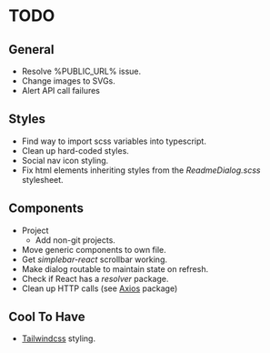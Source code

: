 # TODO

## General

- Resolve %PUBLIC_URL% issue.
- Change images to SVGs.
- Alert API call failures

## Styles

- Find way to import scss variables into typescript.
- Clean up hard-coded styles.
- Social nav icon styling.
- Fix html elements inheriting styles from the _ReadmeDialog.scss_ stylesheet.

## Components

- Project
  - Add non-git projects.
- Move generic components to own file.
- Get _simplebar-react_ scrollbar working.
- Make dialog routable to maintain state on refresh.
- Check if React has a _resolver_ package.
- Clean up HTTP calls (see [Axios](https://www.npmjs.com/package/axios) package)

## Cool To Have

- [Tailwindcss](https://tailwindcss.com/) styling.
